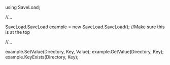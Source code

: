 using SaveLoad;

//...

SaveLoad.SaveLoad example = new SaveLoad.SaveLoad(); //Make sure this is at the top

//...

example.SetValue(Directory, Key, Value); example.GetValue(Directory, Key); example.KeyExists(Directory, Key);
